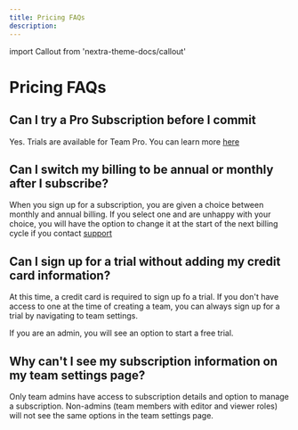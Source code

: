 ```yaml
---
title: Pricing FAQs
description: 
---
```


import Callout from 'nextra-theme-docs/callout'

# Pricing FAQs

## Can I try a Pro Subscription before I commit
Yes. Trials are available for Team Pro. You can learn more [here](/learn/plan-billing/trials)

## Can I switch my billing to be annual or monthly after I subscribe?
When you sign up for a subscription, you are given a choice between monthly and annual billing. If you select one and are unhappy with your choice, you will have the option to change it at the start of the next billing cycle if you contact [support](mailto:support@codesandbox.io)

## Can I sign up for a trial without adding my credit card information?
At this time, a credit card is required to sign up fo a trial. If you don't have access to one at the time of creating a team, you can always sign up for a trial by navigating to team settings.

If you are an admin, you will see an option to start a free trial.

## Why can't I see my subscription information on my team settings page?
Only team admins have access to subscription details and option to manage a subscription. Non-admins (team members with editor and viewer roles) will not see the same options in the team settings page.  